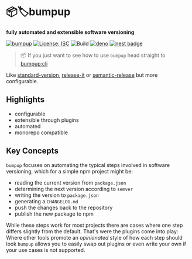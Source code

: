 # 📦🏷bumpup
**fully automated and extensible software versioning**

[![bumpup](https://img.shields.io/badge/%F0%9F%93%A6-bumpup-informational)](https:/github.com/danielr1996/bumpup)
[![License: ISC](https://img.shields.io/badge/License-ISC-blue.svg)](https://opensource.org/licenses/ISC)
![Build](https://github.com/danielr1996/bumpup-deno/workflows/Build/badge.svg)
[![deno](https://img.shields.io/badge/deno-v1.7.5-green.svg?style=round-square&logo=deno)](https:/github.com/danielr1996/bumpup)
[![nest badge](https://nest.land/badge-block.svg)](https://nest.land/package/your-module)

[comment]: <> ([![codecov]&#40;https://codecov.io/gh/danielr1996/bumpup-deno/branch/master/graph/badge.svg&#41;]&#40;https://codecov.io/gh/danielr1996/bumpup-deno&#41;)

[comment]: <> ([![HitCount]&#40;http://hits.dwyl.com/danielr1996/bumpup-deno.svg&#41;]&#40;http://hits.dwyl.com/danielr1996/bumpup-deno&#41;)

> 📦 If you just want to see how to use `bumpup` head straight to [bumpup:cli](packages/cli/README.md)

Like
[standard-version](https://github.com/conventional-changelog/standard-version#readme),
[release-it](https://github.com/release-it/release-it#readme) or
[semantic-release](https://github.com/semantic-release/semantic-release)
but more configurable.

## Highlights
- configurable
- extensible through plugins
- automated
- monorepo compatible

## Key Concepts
`bumpup` focuses on automating the typical steps involved in software versioning, which for a simple npm project might be:
- reading the current version from `package.json`
- determining the next version according to `semver`
- writing the version to `package.json`
- generating a `CHANGELOG.md`
- push the changes back to the repository
- publish the new package to npm

While these steps work for most projects there are cases where one step differs slightly from the default.
That's were the plugins come into play: Where other tools promote an *opinionated* style of how each step should look `bumpup`
allows you to easily swap out plugins or even write your own if your use cases is not supported.


